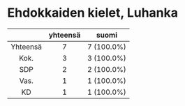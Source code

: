 # Ehdokkaiden kielet, Luhanka

| |yhteensä|suomi|
|:---:|:---:|:---:|
|Yhteensä|7|7 (100.0%)|
|Kok.|3|3 (100.0%)|
|SDP|2|2 (100.0%)|
|Vas.|1|1 (100.0%)|
|KD|1|1 (100.0%)|

